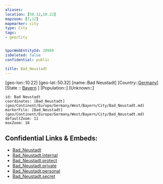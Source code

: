 ```yaml
---
aliases: 
location: [50.32,10.22]
mapzoom: [7,12] 
mapmarker: city 
type: City
tags:
- geo/City


SpocWebEntityId: 28969
isDeleted: false
confidential: public

title: Bad_Neustadt
---
```

[geo-lon::10.22]
[geo-lat::50.32]
[name::Bad Neustadt]
[Country::[Germany](geo/Continent/Europe/Germany.md)]
[State :: [Bayern](geo/Continent/Europe/Germany/West/Bayern.md) ]
[Population::]
[Unknown::]


```leaflet
id: Bad Neustadt
coordinates: [Bad_Neustadt](geo/Continent/Europe/Germany/West/Bayern/City/Bad_Neustadt.md)
markerFile: [Bad_Neustadt](geo/Continent/Europe/Germany/West/Bayern/City/Bad_Neustadt.md)
defaultZoom: 11 
maxZoom: 18
```


## Confidential Links & Embeds: 
- [Bad_Neustadt](../../../../../../../../_public/geo/Continent/Europe/Germany/West/Bayern/City/Bad_Neustadt.md) 
- [Bad_Neustadt.internal](../../../../../../../../_internal/geo/Continent/Europe/Germany/West/Bayern/City/Bad_Neustadt.internal.md) 
- [Bad_Neustadt.protect](../../../../../../../../_protect/geo/Continent/Europe/Germany/West/Bayern/City/Bad_Neustadt.protect.md) 
- [Bad_Neustadt.private](../../../../../../../../_private/geo/Continent/Europe/Germany/West/Bayern/City/Bad_Neustadt.private.md) 
- [Bad_Neustadt.personal](../../../../../../../../_personal/geo/Continent/Europe/Germany/West/Bayern/City/Bad_Neustadt.personal.md) 
- [Bad_Neustadt.secret](../../../../../../../../_secret/geo/Continent/Europe/Germany/West/Bayern/City/Bad_Neustadt.secret.md) 
